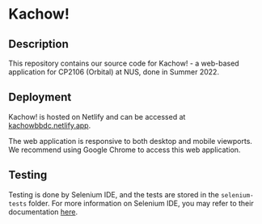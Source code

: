 # Kachow!

## Description
This repository contains our source code for Kachow! - a web-based application for CP2106 (Orbital) at NUS, done in Summer 2022.

## Deployment
Kachow! is hosted on Netlify and can be accessed at [kachowbbdc.netlify.app](kachowbbdc.netlify.app). 

The web application is responsive to both desktop and mobile viewports. We recommend using Google Chrome to access this web application.

## Testing
Testing is done by Selenium IDE, and the tests are stored in the `selenium-tests` folder. For more information on Selenium IDE, you may refer to their documentation [here](https://www.selenium.dev/selenium-ide/docs/en/introduction/getting-started).